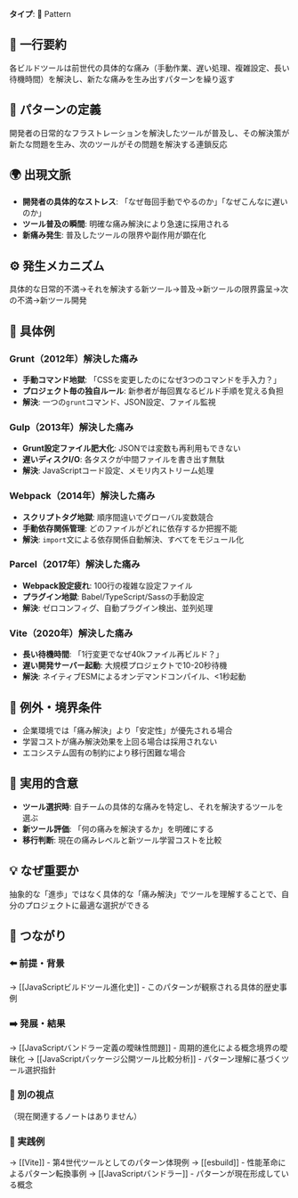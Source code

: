 **タイプ**: 🧩 Pattern

## 📝 一行要約
各ビルドツールは前世代の具体的な痛み（手動作業、遅い処理、複雑設定、長い待機時間）を解決し、新たな痛みを生み出すパターンを繰り返す

## 🎯 パターンの定義
開発者の日常的なフラストレーションを解決したツールが普及し、その解決策が新たな問題を生み、次のツールがその問題を解決する連鎖反応

## 🌍 出現文脈
- **開発者の具体的なストレス**: 「なぜ毎回手動でやるのか」「なぜこんなに遅いのか」
- **ツール普及の瞬間**: 明確な痛み解決により急速に採用される
- **新痛み発生**: 普及したツールの限界や副作用が顕在化

## ⚙️ 発生メカニズム
具体的な日常的不満→それを解決する新ツール→普及→新ツールの限界露呈→次の不満→新ツール開発

## 📝 具体例

### Grunt（2012年）解決した痛み
- **手動コマンド地獄**: 「CSSを変更したのになぜ3つのコマンドを手入力？」
- **プロジェクト毎の独自ルール**: 新参者が毎回異なるビルド手順を覚える負担
- **解決**: 一つの`grunt`コマンド、JSON設定、ファイル監視

### Gulp（2013年）解決した痛み
- **Grunt設定ファイル肥大化**: JSONでは変数も再利用もできない
- **遅いディスクI/O**: 各タスクが中間ファイルを書き出す無駄
- **解決**: JavaScriptコード設定、メモリ内ストリーム処理

### Webpack（2014年）解決した痛み
- **スクリプトタグ地獄**: 順序間違いでグローバル変数競合
- **手動依存関係管理**: どのファイルがどれに依存するか把握不能
- **解決**: `import`文による依存関係自動解決、すべてをモジュール化

### Parcel（2017年）解決した痛み
- **Webpack設定疲れ**: 100行の複雑な設定ファイル
- **プラグイン地獄**: Babel/TypeScript/Sassの手動設定
- **解決**: ゼロコンフィグ、自動プラグイン検出、並列処理

### Vite（2020年）解決した痛み
- **長い待機時間**: 「1行変更でなぜ40kファイル再ビルド？」
- **遅い開発サーバー起動**: 大規模プロジェクトで10-20秒待機
- **解決**: ネイティブESMによるオンデマンドコンパイル、<1秒起動

## 🚫 例外・境界条件
- 企業環境では「痛み解決」より「安定性」が優先される場合
- 学習コストが痛み解決効果を上回る場合は採用されない
- エコシステム固有の制約により移行困難な場合

## 🎯 実用的含意
- **ツール選択時**: 自チームの具体的な痛みを特定し、それを解決するツールを選ぶ
- **新ツール評価**: 「何の痛みを解決するか」を明確にする
- **移行判断**: 現在の痛みレベルと新ツール学習コストを比較

## 💡 なぜ重要か
抽象的な「進歩」ではなく具体的な「痛み解決」でツールを理解することで、自分のプロジェクトに最適な選択ができる

## 🔗 つながり
### ⬅️ 前提・背景
→ [[JavaScriptビルドツール進化史]] - このパターンが観察される具体的歴史事例

### ➡️ 発展・結果
→ [[JavaScriptバンドラー定義の曖昧性問題]] - 周期的進化による概念境界の曖昧化
→ [[JavaScriptパッケージ公開ツール比較分析]] - パターン理解に基づくツール選択指針

### 🔀 別の視点
（現在関連するノートはありません）

### 🎯 実践例
→ [[Vite]] - 第4世代ツールとしてのパターン体現例
→ [[esbuild]] - 性能革命によるパターン転換事例
→ [[JavaScriptバンドラー]] - パターンが現在形成している概念
